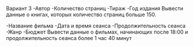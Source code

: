 Вариант 3 
-Автор 
-Количество страниц
-Тираж
-Год издания
Вывести данные о книгах, которых количество страниц больше 150.

-Название фильма 
-Дата и время сеанса 
-Продолжительность сеанса
-Жанр
-Бюджет 
Вывести данные о фильмах, начинающих после 18:00 и продолжительность сеанса более 1 час 40 минут 
